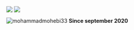 <a href="https://github.com/Mohammadmohebi33/Mohammadmohebi33">
<img align="center" src="https://github-readme-stats.vercel.app/api?username=Mohammadmohebi33&show_icons=true&count_private=true&include_all_commits=true&theme=dracula" /></a>



<a href="https://github.com/Mohammadmohebi33/Mohammadmohebi33">
<img align="center" src="https://github-readme-stats.vercel.app/api/top-langs/?username=Mohammadmohebi33&theme=dracula" />
</a>


<p align=left> <img src=https://komarev.com/ghpvc/?username=mohammadmohebi33 alt=mohammadmohebi33 /> <b>Since september 2020</b></p>

